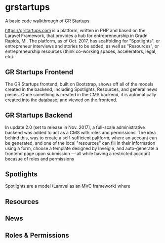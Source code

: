 # grstartups
A basic code walkthrough of GR Startups

https://grstartups.com is a platform, written in PHP and based on the Laravel Framework, that provides a hub for entrepreneurship in Gradn Rapids, MI. The platform, as of Oct. 2017, has scaffolding for "Spotlights", or entrepreneur interviews and stories to be added, as well as "Resources", or entrepreneurship resources (think co-working spaces, accelerators, legal, etc).

## GR Startups Frontend
The GR Startups frontend, built on Bootstrap, shows off all of the models created in the backend, including Spotlights, Resources, and general news pieces. Once something is created in the CMS backend, it is automatically created into the database, and viewed on the frontend.

## GR Startups Backend
In update 2.0 (set to release in Nov. 2017), a full-scale administrative backend was added to act as a CMS with roles and permissions. The idea behind this, was to create a self-sufficient paltform, where an account can be generated, and one of the local "resources" can fill in their information using a form, choose a template designed by Inveigle, and auto-generate a frontend page upon submission — all while having a restricted account becasue of roles and permissions

## Spotlights
Spotlights are a model (Laravel as an MVC framework) where 

## Resources

## News

## Roles & Permissions
